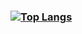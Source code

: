 ### [![Top Langs](https://github-readme-stats.vercel.app/api/top-langs/?username=ygvarr&layout=compact&theme=onedark)](https://github.com/ygvarr/github-readme-stats)
